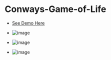 # Conways-Game-of-Life

- [See Demo Here](https://youtu.be/jsK4KLCcCTM)

- ![image](https://github.com/ardentaxel/Conways-Game-of-Life/assets/103889456/6f000cf3-a690-4390-a667-b9345e4cfcd3)
- ![image](https://github.com/ardentaxel/Conways-Game-of-Life/assets/103889456/8399bfc5-fa6e-4754-9507-e11c4040055d)
- ![image](https://github.com/ardentaxel/Conways-Game-of-Life/assets/103889456/21e54cb0-9ade-495d-bacd-207b3417a923)


